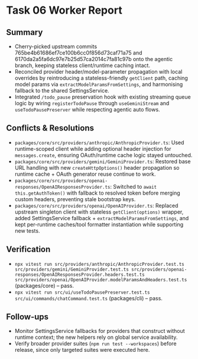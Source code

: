 # Task 06 Worker Report

## Summary
- Cherry-picked upstream commits 765be4b61686ef7ce100b6cc0f856d73caf71a75 and 6170da2a5fa6dc97e7b25d57ca2014c7fa81c97b onto the agentic branch, keeping stateless client/runtime caching intact.
- Reconciled provider header/model-parameter propagation with local overrides by reintroducing a stateless-friendly `getClient` path, caching model params via `extractModelParamsFromSettings`, and harmonising fallback to the shared SettingsService.
- Integrated `/todo_pause` preservation hook with existing streaming queue logic by wiring `registerTodoPause` through `useGeminiStream` and `useTodoPausePreserver` while respecting agentic auto flows.

## Conflicts & Resolutions
- `packages/core/src/providers/anthropic/AnthropicProvider.ts`: Used runtime-scoped client while adding optional header injection for `messages.create`, ensuring OAuth/runtime cache logic stayed untouched.
- `packages/core/src/providers/gemini/GeminiProvider.ts`: Restored base URL handling with new `createHttpOptions()` header propagation so runtime cache + OAuth generator reuse continue to work.
- `packages/core/src/providers/openai-responses/OpenAIResponsesProvider.ts`: Switched to `await this.getAuthToken()` with fallback to resolved token before merging custom headers, preventing stale bootstrap keys.
- `packages/core/src/providers/openai/OpenAIProvider.ts`: Replaced upstream singleton client with stateless `getClient(options)` wrapper, added SettingsService fallback + `extractModelParamsFromSettings`, and kept per-runtime caches/tool formatter instantiation while supporting new tests.

## Verification
- `npx vitest run src/providers/anthropic/AnthropicProvider.test.ts src/providers/gemini/GeminiProvider.test.ts src/providers/openai-responses/OpenAIResponsesProvider.headers.test.ts src/providers/openai/OpenAIProvider.modelParamsAndHeaders.test.ts` (packages/core) – pass.
- `npx vitest run src/ui/useTodoPausePreserver.test.ts src/ui/commands/chatCommand.test.ts` (packages/cli) – pass.

## Follow-ups
- Monitor SettingsService fallbacks for providers that construct without runtime context; the new helpers rely on global service availability.
- Verify broader provider suites (`npm run test --workspaces`) before release, since only targeted suites were executed here.
